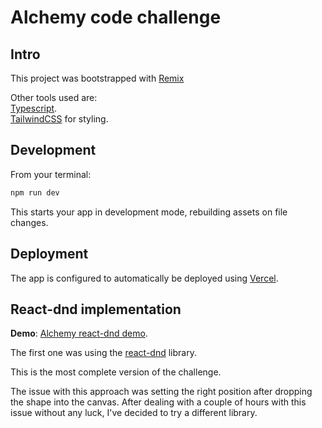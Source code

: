 # Alchemy code challenge

## Intro

This project was bootstrapped with [Remix](https://remix.run/)

Other tools used are:  
[Typescript](https://www.typescriptlang.org/).  
[TailwindCSS](https://tailwindcss.com/) for styling.

## Development

From your terminal:

```sh
npm run dev
```

This starts your app in development mode, rebuilding assets on file changes.

## Deployment

The app is configured to automatically be deployed using [Vercel](https://vercel.com/).

## React-dnd implementation
**Demo**: [Alchemy react-dnd demo](https://alchemy.marianoarg.dev/).  


The first one was using the [react-dnd](https://react-dnd.github.io/react-dnd/about) library.

This is the most complete version of the challenge.

The issue with this approach was setting the right position after dropping the shape into the canvas. After dealing with a couple of hours with this issue without any luck, I've decided to try a different library.
